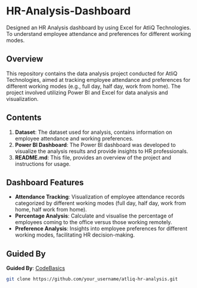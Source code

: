 # HR-Analysis-Dashboard
Designed an HR Analysis dashboard by using Excel for AtliQ Technologies. To understand employee attendance and preferences for different working modes.

## Overview

This repository contains the data analysis project conducted for AtliQ Technologies, aimed at tracking employee attendance and preferences for different working modes (e.g., full day, half day, work from home). The project involved utilizing Power BI and Excel for data analysis and visualization.

## Contents

1. **Dataset**: The dataset used for analysis, contains information on employee attendance and working preferences.
2. **Power BI Dashboard**: The Power BI dashboard was developed to visualize the analysis results and provide insights to HR professionals.
3. **README.md**: This file, provides an overview of the project and instructions for usage.

## Dashboard Features

- **Attendance Tracking**: Visualization of employee attendance records categorized by different working modes (full day, half day, work from home, half work from home).
- **Percentage Analysis**: Calculate and visualise the percentage of employees coming to the office versus those working remotely.
- **Preference Analysis**: Insights into employee preferences for different working modes, facilitating HR decision-making.

## Guided By
**Guided By**: [CodeBasics](https://youtu.be/JC66t9eM10s?si=_wyBC-Z_1q04nYBZ)
   ```bash
   git clone https://github.com/your_username/atliq-hr-analysis.git
